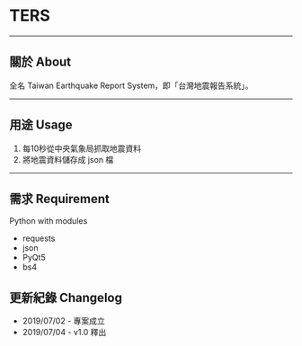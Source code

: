 # TERS

---
## 關於 About
全名 Taiwan Earthquake Report System，即「台灣地震報告系統」。

---
## 用途 Usage
1. 每10秒從中央氣象局抓取地震資料
2. 將地震資料儲存成 json 檔

---
## 需求 Requirement
Python with modules

* requests
* json
* PyQt5
* bs4


## 更新紀錄 Changelog
* 2019/07/02 - 專案成立
* 2019/07/04 - v1.0 釋出